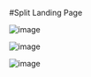 #Split Landing Page

![image](https://user-images.githubusercontent.com/81670997/166863300-27f6612c-2706-4233-81aa-b4e02e7e1df6.png)

![image](https://user-images.githubusercontent.com/81670997/166863372-f944cbfd-1d67-49d7-9ac7-0af504e0c446.png)

![image](https://user-images.githubusercontent.com/81670997/166863399-23493800-3b3a-4c5d-ab4c-9f387bb3780a.png)
